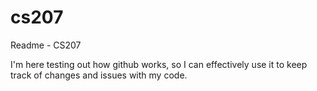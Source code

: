 # cs207
Readme - CS207

I'm here testing out how github works, so I can effectively use it to keep track of changes and issues with my code.
